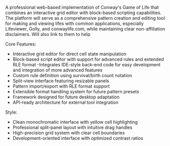 A professional web-based implementation of Conway's Game of Life that combines an interactive grid editor with block-based scripting capabilities. The platform will serve as a comprehensive pattern creation and editing tool for making and viewing lifes with common applications, especially Lifeviewer, Golly, and conwaylife.com, while maintaining clear non-affiliation disclaimers. Will also link to them to help

Core Features:
- Interactive grid editor for direct cell state manipulation
- Block-based script editor with support for advanced rules and extended RLE format
-Integrates IDE-style back-end code for easy development and integration of more advanced features
- Custom rule definition using survival/birth count notation
- Split-view interface featuring resizable panels
- Pattern import/export with RLE format support
- Extensible format handling system for future pattern presets
- Framework designed for future desktop adaptation
- API-ready architecture for external tool integration

Style:
- Clean monochromatic interface with yellow cell highlighting
- Professional split-panel layout with intuitive drag handles
- High-precision grid system with clear cell boundaries
- Development-oriented interface with optimized contrast ratios
